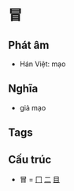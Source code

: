 # 冒

## Phát âm
* Hán Việt: mạo

## Nghĩa
* giả mạo

## Tags


## Cấu trúc
* 冒 = [冂](冂.md) [二](二.md) [目](目.md)

<script>window.HANZI_FIELD='冒';</script>